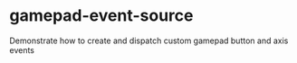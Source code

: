 # gamepad-event-source
Demonstrate how to create and dispatch custom gamepad button and axis events
